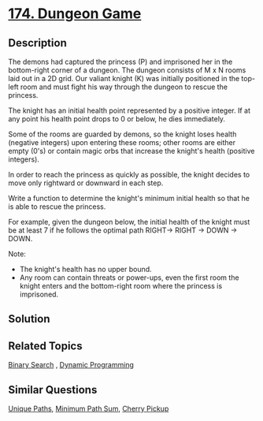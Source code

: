 # [174. Dungeon Game](https://leetcode.com/problems/dungeon-game)

## Description

The demons had captured the princess (P) and imprisoned her in the bottom-right corner of a dungeon. The dungeon consists of M x N rooms laid out in a 2D grid. Our valiant knight (K) was initially positioned in the top-left room and must fight his way through the dungeon to rescue the princess.

The knight has an initial health point represented by a positive integer. If at any point his health point drops to 0 or below, he dies immediately.

Some of the rooms are guarded by demons, so the knight loses health (negative integers) upon entering these rooms; other rooms are either empty (0's) or contain magic orbs that increase the knight's health (positive integers).

In order to reach the princess as quickly as possible, the knight decides to move only rightward or downward in each step.

Write a function to determine the knight's minimum initial health so that he is able to rescue the princess.

For example, given the dungeon below, the initial health of the knight must be at least 7 if he follows the optimal path RIGHT-> RIGHT -> DOWN -> DOWN.

Note:

- The knight's health has no upper bound.
- Any room can contain threats or power-ups, even the first room the knight enters and the bottom-right room where the princess is imprisoned.

## Solution

## Related Topics

[Binary Search](https://leetcode.com/tag/binary-search/) , [Dynamic Programming](https://leetcode.com/tag/dynamic-programming/) 

## Similar Questions

[Unique Paths](https://leetcode.com/problems/unique-paths/), [Minimum Path Sum](https://leetcode.com/problems/minimum-path-sum/), [Cherry Pickup](https://leetcode.com/problems/cherry-pickup/)
